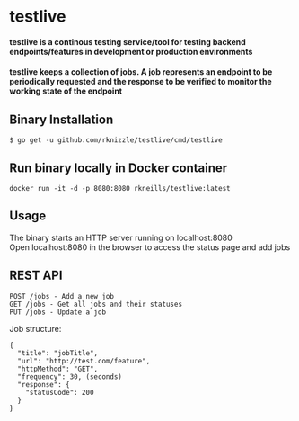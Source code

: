 # testlive
#### testlive is a continous testing service/tool for testing backend endpoints/features in development or production environments

#### testlive keeps a collection of jobs. A job represents an endpoint to be periodically requested and the response to be verified to monitor the working state of the endpoint

## Binary Installation
```
$ go get -u github.com/rknizzle/testlive/cmd/testlive
```

## Run binary locally in Docker container
```
docker run -it -d -p 8080:8080 rkneills/testlive:latest
```

## Usage
The binary starts an HTTP server running on localhost:8080  
Open localhost:8080 in the browser to access the status page and add jobs

## REST API
```
POST /jobs - Add a new job  
GET /jobs - Get all jobs and their statuses  
PUT /jobs - Update a job  
```

Job structure:
```
{
  "title": "jobTitle",
  "url": "http://test.com/feature",
  "httpMethod": "GET",
  "frequency": 30, (seconds)
  "response": {
    "statusCode": 200
  }
}
```
